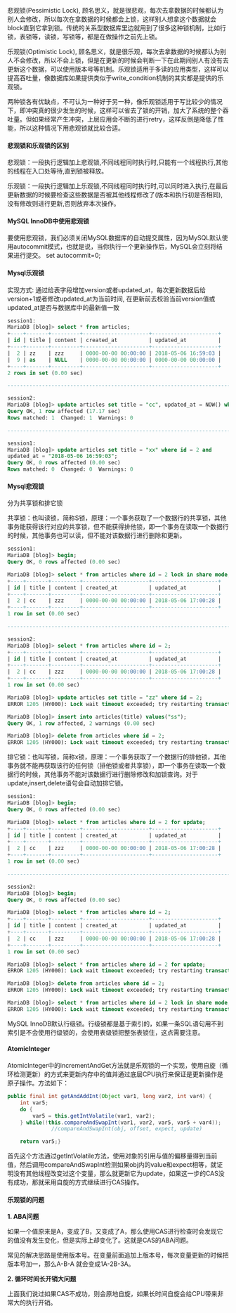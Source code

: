 悲观锁(Pessimistic Lock), 顾名思义，就是很悲观，每次去拿数据的时候都认为别人会修改，所以每次在拿数据的时候都会上锁，这样别人想拿这个数据就会block直到它拿到锁。传统的关系型数据库里边就用到了很多这种锁机制，比如行锁，表锁等，读锁，写锁等，都是在做操作之前先上锁。

乐观锁(Optimistic Lock), 顾名思义，就是很乐观，每次去拿数据的时候都认为别人不会修改，所以不会上锁，但是在更新的时候会判断一下在此期间别人有没有去更新这个数据，可以使用版本号等机制。乐观锁适用于多读的应用类型，这样可以提高吞吐量，像数据库如果提供类似于write_condition机制的其实都是提供的乐观锁。

两种锁各有优缺点，不可认为一种好于另一种，像乐观锁适用于写比较少的情况下，即冲突真的很少发生的时候，这样可以省去了锁的开销，加大了系统的整个吞吐量。但如果经常产生冲突，上层应用会不断的进行retry，这样反倒是降低了性能，所以这种情况下用悲观锁就比较合适。
#### 悲观锁和乐观锁的区别
悲观锁：一段执行逻辑加上悲观锁,不同线程同时执行时,只能有一个线程执行,其他的线程在入口处等待,直到锁被释放。

乐观锁：一段执行逻辑加上乐观锁,不同线程同时执行时,可以同时进入执行,在最后更新数据的时候要检查这些数据是否被其他线程修改了(版本和执行初是否相同),没有修改则进行更新,否则放弃本次操作。
#### MySQL InnoDB中使用悲观锁
要使用悲观锁，我们必须关闭MySQL数据库的自动提交属性，因为MySQL默认使用autocommit模式，也就是说，当你执行一个更新操作后，MySQL会立刻将结果进行提交。 set autocommit=0;
#### Mysql乐观锁
实现方式: 通过给表字段增加version或者updated_at，每次更新数据后给version+1或者修改updated_at为当前时间, 在更新前去校验当前version值或updated_at是否与数据库中的最新值一致
```sql
session1:
MariaDB [blog]> select * from articles;
+----+-------+---------+---------------------+---------------------+
| id | title | content | created_at          | updated_at          |
+----+-------+---------+---------------------+---------------------+
|  2 | zz    | zzz     | 0000-00-00 00:00:00 | 2018-05-06 16:59:03 |
|  9 | as    | NULL    | 0000-00-00 00:00:00 | 0000-00-00 00:00:00 |
+----+-------+---------+---------------------+---------------------+
2 rows in set (0.00 sec)

-----------------------------------------------------------------------------

session2:
MariaDB [blog]> update articles set title = "cc", updated_at = NOW() where id = 2;
Query OK, 1 row affected (17.17 sec)
Rows matched: 1  Changed: 1  Warnings: 0

-----------------------------------------------------------------------------

session1:
MariaDB [blog]> update articles set title = "xx" where id = 2 and
updated_at = "2018-05-06 16:59:03";
Query OK, 0 rows affected (0.00 sec)
Rows matched: 0  Changed: 0  Warnings: 0
```
#### Mysql悲观锁
分为共享锁和排它锁

共享锁：也叫读锁，简称S锁，原理：一个事务获取了一个数据行的共享锁，其他事务能获得该行对应的共享锁，但不能获得排他锁，即一个事务在读取一个数据行的时候，其他事务也可以读，但不能对该数据行进行删除和更新。
```sql
session1:
MariaDB [blog]> begin;
Query OK, 0 rows affected (0.00 sec)

MariaDB [blog]> select * from articles where id = 2 lock in share mode;
+----+-------+---------+---------------------+---------------------+
| id | title | content | created_at          | updated_at          |
+----+-------+---------+---------------------+---------------------+
|  2 | cc    | zzz     | 0000-00-00 00:00:00 | 2018-05-06 17:00:28 |
+----+-------+---------+---------------------+---------------------+
1 row in set (0.00 sec)

-----------------------------------------------------------------------------

session2:
MariaDB [blog]> select * from articles where id = 2;
+----+-------+---------+---------------------+---------------------+
| id | title | content | created_at          | updated_at          |
+----+-------+---------+---------------------+---------------------+
|  2 | cc    | zzz     | 0000-00-00 00:00:00 | 2018-05-06 17:00:28 |
+----+-------+---------+---------------------+---------------------+
1 row in set (0.00 sec)

MariaDB [blog]> update articles set title = "zz" where id = 2;
ERROR 1205 (HY000): Lock wait timeout exceeded; try restarting transaction

MariaDB [blog]> insert into articles(title) values("ss");
Query OK, 1 row affected, 2 warnings (0.00 sec)

MariaDB [blog]> delete from articles where id = 2;
ERROR 1205 (HY000): Lock wait timeout exceeded; try restarting transaction
```
排它锁：也叫写锁，简称x锁，原理：一个事务获取了一个数据行的排他锁，其他事务就不能再获取该行的任何锁（排他锁或者共享锁），即一个事务在读取一个数据行的时候，其他事务不能对该数据行进行删除修改和加锁查询。对于update,insert,delete语句会自动加排它锁。
```sql
session1: 
MariaDB [blog]> begin;
Query OK, 0 rows affected (0.00 sec)

MariaDB [blog]> select * from articles where id = 2 for update;
+----+-------+---------+---------------------+---------------------+
| id | title | content | created_at          | updated_at          |
+----+-------+---------+---------------------+---------------------+
|  2 | cc    | zzz     | 0000-00-00 00:00:00 | 2018-05-06 17:00:28 |
+----+-------+---------+---------------------+---------------------+
1 row in set (0.00 sec)

-----------------------------------------------------------------------------

session2:
MariaDB [blog]> begin;
Query OK, 0 rows affected (0.00 sec)

MariaDB [blog]> select * from articles where id = 2;
+----+-------+---------+---------------------+---------------------+
| id | title | content | created_at          | updated_at          |
+----+-------+---------+---------------------+---------------------+
|  2 | cc    | zzz     | 0000-00-00 00:00:00 | 2018-05-06 17:00:28 |
+----+-------+---------+---------------------+---------------------+
1 row in set (0.00 sec)

MariaDB [blog]> select * from articles where id = 2 for update;
ERROR 1205 (HY000): Lock wait timeout exceeded; try restarting transaction

MariaDB [blog]> delete from articles where id = 2;
ERROR 1205 (HY000): Lock wait timeout exceeded; try restarting transaction

MariaDB [blog]> select * from articles where id = 2 lock in share mode;
ERROR 1205 (HY000): Lock wait timeout exceeded; try restarting transaction
```
MySQL InnoDB默认行级锁。行级锁都是基于索引的，如果一条SQL语句用不到索引是不会使用行级锁的，会使用表级锁把整张表锁住，这点需要注意。
#### AtomicInteger
AtomicInteger中的incrementAndGet方法就是乐观锁的一个实现，使用自旋（循环检测更新）的方式来更新内存中的值并通过底层CPU执行来保证是更新操作是原子操作。方法如下：
```java
public final int getAndAddInt(Object var1, long var2, int var4) {
    int var5;
    do {
        var5 = this.getIntVolatile(var1, var2);
    } while(!this.compareAndSwapInt(var1, var2, var5, var5 + var4));
              //compareAndSwapInt(obj, offset, expect, update)

    return var5;}
```
首先这个方法通过getIntVolatile方法，使用对象的引用与值的偏移量得到当前值，然后调用compareAndSwapInt检测如果obj内的value和expect相等，就证明没有其他线程改变过这个变量，那么就更新它为update，如果这一步的CAS没有成功，那就采用自旋的方式继续进行CAS操作。
#### 乐观锁的问题
**1. ABA问题**

如果一个值原来是A，变成了B，又变成了A，那么使用CAS进行检查时会发现它的值没有发生变化，但是实际上却变化了。这就是CAS的ABA问题。

常见的解决思路是使用版本号。在变量前面追加上版本号，每次变量更新的时候把版本号加一，那么A-B-A 就会变成1A-2B-3A。

**2. 循环时间长开销大问题**

上面我们说过如果CAS不成功，则会原地自旋，如果长时间自旋会给CPU带来非常大的执行开销。
